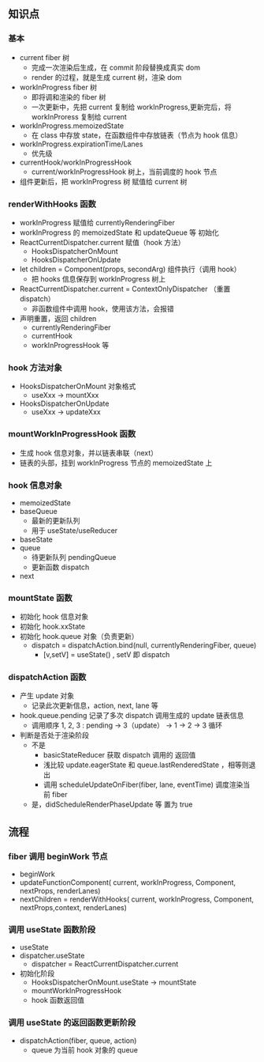 ## 知识点

### 基本

- current fiber 树
  - 完成一次渲染后生成，在 commit 阶段替换成真实 dom
  - render 的过程，就是生成 current 树，渲染 dom
- workInProgress fiber 树
  - 即将调和渲染的 fiber 树
  - 一次更新中，先把 current 复制给 workInProgress,更新完后，将 workInProress 复制给 current
- workInProgress.memoizedState
  - 在 class 中存放 state，在函数组件中存放链表（节点为 hook 信息）
- workInProgress.expirationTime/Lanes
  - 优先级
- currentHook/workInProgressHook
  - current/workInProgressHook 树上，当前调度的 hook 节点
- 组件更新后，把 workInProgress 树 赋值给 current 树

### renderWithHooks 函数

- workInProgress 赋值给 currentlyRenderingFiber
- workInProgress 的 memoizedState 和 updateQueue 等 初始化
- ReactCurrentDispatcher.current 赋值（hook 方法）
  - HooksDispatcherOnMount
  - HooksDispatcherOnUpdate
- let children = Component(props, secondArg) 组件执行（调用 hook）
  - 把 hooks 信息保存到 workInProgress 树上
- ReactCurrentDispatcher.current = ContextOnlyDispatcher （重置 dispatch）
  - 非函数组件中调用 hook，使用该方法，会报错
- 声明重置，返回 children
  - currentlyRenderingFiber
  - currentHook
  - workInProgressHook 等

### hook 方法对象

- HooksDispatcherOnMount 对象格式
  - useXxx -> mountXxx
- HooksDispatcherOnUpdate
  - useXxx -> updateXxx

### mountWorkInProgressHook 函数

- 生成 hook 信息对象，并以链表串联（next）
- 链表的头部，挂到 workInProgress 节点的 memoizedState 上

### hook 信息对象

- memoizedState
- baseQueue
  - 最新的更新队列
  - 用于 useState/useReducer
- baseState
- queue
  - 待更新队列 pendingQueue
  - 更新函数 dispatch
- next

### mountState 函数

- 初始化 hook 信息对象
- 初始化 hook.xxState
- 初始化 hook.queue 对象（负责更新）
  - dispatch = dispatchAction.bind(null, currentlyRenderingFiber, queue)
    - [v,setV] = useState() , setV 即 dispatch

### dispatchAction 函数

- 产生 update 对象
  - 记录此次更新信息，action, next, lane 等
- hook.queue.pending 记录了多次 dispatch 调用生成的 update 链表信息
  - 调用顺序 1, 2, 3 : pending -> 3（update） -> 1 -> 2 -> 3 循环
- 判断是否处于渲染阶段
  - 不是
    - basicStateReducer 获取 dispatch 调用的 返回值
    - 浅比较 update.eagerState 和 queue.lastRenderedState ，相等则退出
    - 调用 scheduleUpdateOnFiber(fiber, lane, eventTime) 调度渲染当前 fiber
  - 是，didScheduleRenderPhaseUpdate 等 置为 true

## 流程

### fiber 调用 beginWork 节点

- beginWork
- updateFunctionComponent( current, workInProgress, Component, nextProps, renderLanes)
- nextChildren = renderWithHooks( current, workInProgress, Component, nextProps,context, renderLanes)

### 调用 useState 函数阶段

- useState
- dispatcher.useState
  - dispatcher = ReactCurrentDispatcher.current
- 初始化阶段
  - HooksDispatcherOnMount.useState -> mountState
  - mountWorkInProgressHook
  - hook 函数返回值

### 调用 useState 的返回函数更新阶段

- dispatchAction(fiber, queue, action)
  - queue 为当前 hook 对象的 queue
